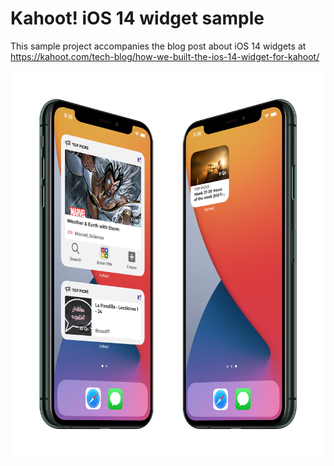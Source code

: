 # Kahoot! iOS 14 widget sample

This sample project accompanies the blog post about iOS 14 widgets at https://kahoot.com/tech-blog/how-we-built-the-ios-14-widget-for-kahoot/

![Widgets](widgets.jpg "Widgets")
